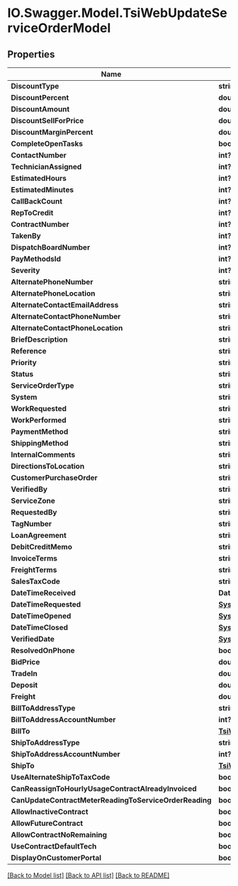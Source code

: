 # IO.Swagger.Model.TsiWebUpdateServiceOrderModel
## Properties

Name | Type | Description | Notes
------------ | ------------- | ------------- | -------------
**DiscountType** | **string** |  | [optional] 
**DiscountPercent** | **double?** |  | [optional] 
**DiscountAmount** | **double?** |  | [optional] 
**DiscountSellForPrice** | **double?** |  | [optional] 
**DiscountMarginPercent** | **double?** |  | [optional] 
**CompleteOpenTasks** | **bool?** |  | [optional] 
**ContactNumber** | **int?** |  | [optional] 
**TechnicianAssigned** | **int?** |  | [optional] 
**EstimatedHours** | **int?** |  | [optional] 
**EstimatedMinutes** | **int?** |  | [optional] 
**CallBackCount** | **int?** |  | [optional] 
**RepToCredit** | **int?** |  | [optional] 
**ContractNumber** | **int?** |  | [optional] 
**TakenBy** | **int?** |  | [optional] 
**DispatchBoardNumber** | **int?** |  | [optional] 
**PayMethodsId** | **int?** |  | [optional] 
**Severity** | **int?** |  | [optional] 
**AlternatePhoneNumber** | **string** |  | [optional] 
**AlternatePhoneLocation** | **string** |  | [optional] 
**AlternateContactEmailAddress** | **string** |  | [optional] 
**AlternateContactPhoneNumber** | **string** |  | [optional] 
**AlternateContactPhoneLocation** | **string** |  | [optional] 
**BriefDescription** | **string** |  | [optional] 
**Reference** | **string** |  | [optional] 
**Priority** | **string** |  | [optional] 
**Status** | **string** |  | [optional] 
**ServiceOrderType** | **string** |  | [optional] 
**System** | **string** |  | [optional] 
**WorkRequested** | **string** |  | [optional] 
**WorkPerformed** | **string** |  | [optional] 
**PaymentMethod** | **string** |  | [optional] 
**ShippingMethod** | **string** |  | [optional] 
**InternalComments** | **string** |  | [optional] 
**DirectionsToLocation** | **string** |  | [optional] 
**CustomerPurchaseOrder** | **string** |  | [optional] 
**VerifiedBy** | **string** |  | [optional] 
**ServiceZone** | **string** |  | [optional] 
**RequestedBy** | **string** |  | [optional] 
**TagNumber** | **string** |  | [optional] 
**LoanAgreement** | **string** |  | [optional] 
**DebitCreditMemo** | **string** |  | [optional] 
**InvoiceTerms** | **string** |  | [optional] 
**FreightTerms** | **string** |  | [optional] 
**SalesTaxCode** | **string** |  | [optional] 
**DateTimeReceived** | **DateTime?** |  | [optional] 
**DateTimeRequested** | [**SystemNullableTsiWebSplitDateTime**](SystemNullableTsiWebSplitDateTime.md) |  | [optional] 
**DateTimeOpened** | [**SystemNullableTsiWebOptionalDateTime**](SystemNullableTsiWebOptionalDateTime.md) |  | [optional] 
**DateTimeClosed** | [**SystemNullableTsiWebOptionalDateTime**](SystemNullableTsiWebOptionalDateTime.md) |  | [optional] 
**VerifiedDate** | [**SystemNullableTsiWebOptionalDateTime**](SystemNullableTsiWebOptionalDateTime.md) |  | [optional] 
**ResolvedOnPhone** | **bool?** |  | [optional] 
**BidPrice** | **double?** |  | [optional] 
**TradeIn** | **double?** |  | [optional] 
**Deposit** | **double?** |  | [optional] 
**Freight** | **double?** |  | [optional] 
**BillToAddressType** | **string** |  | [optional] 
**BillToAddressAccountNumber** | **int?** |  | [optional] 
**BillTo** | [**TsiWebAlternateAddress**](TsiWebAlternateAddress.md) |  | [optional] 
**ShipToAddressType** | **string** |  | [optional] 
**ShipToAddressAccountNumber** | **int?** |  | [optional] 
**ShipTo** | [**TsiWebAlternateAddress**](TsiWebAlternateAddress.md) |  | [optional] 
**UseAlternateShipToTaxCode** | **bool?** |  | [optional] 
**CanReassignToHourlyUsageContractAlreadyInvoiced** | **bool?** |  | [optional] 
**CanUpdateContractMeterReadingToServiceOrderReading** | **bool?** |  | [optional] 
**AllowInactiveContract** | **bool?** |  | [optional] 
**AllowFutureContract** | **bool?** |  | [optional] 
**AllowContractNoRemaining** | **bool?** |  | [optional] 
**UseContractDefaultTech** | **bool?** |  | [optional] 
**DisplayOnCustomerPortal** | **bool?** |  | [optional] 

[[Back to Model list]](../README.md#documentation-for-models) [[Back to API list]](../README.md#documentation-for-api-endpoints) [[Back to README]](../README.md)

